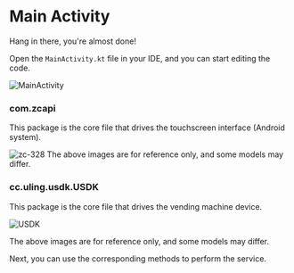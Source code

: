 # Main Activity

Hang in there, you're almost done!

Open the `MainActivity.kt` file in your IDE, and you can start editing the code.

![MainActivity](/images/1c0b68c8-cb95-409f-bc09-8072fc37ecc5.png)

### com.zcapi

This package is the core file that drives the touchscreen interface (Android system).

![zc-328](/images/zc-328.png)
The above images are for reference only, and some models may differ.

### cc.uling.usdk.USDK

This package is the core file that drives the vending machine device.

![USDK](/images/facd8d2d-53b5-44fe-a41e-e2b5c15305bd.jpg)

The above images are for reference only, and some models may differ.

Next, you can use the corresponding methods to perform the service.